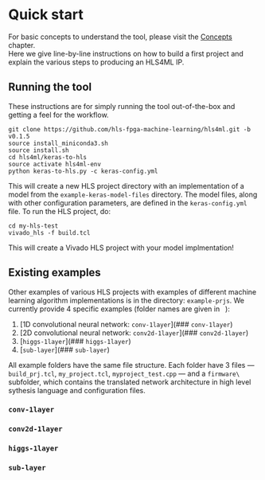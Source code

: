 # Quick start

For basic concepts to understand the tool, please visit the <a href="../CONCEPTS.html">Concepts</a> chapter.  
Here we give line-by-line instructions on how to build a first project and explain the various steps to producing an HLS4ML IP.

## Running the tool

These instructions are for simply running the tool out-of-the-box and getting a feel for the workflow.  

```
git clone https://github.com/hls-fpga-machine-learning/hls4ml.git -b v0.1.5
source install_miniconda3.sh
source install.sh
cd hls4ml/keras-to-hls
source activate hls4ml-env
python keras-to-hls.py -c keras-config.yml
```

This will create a new HLS project directory with an implementation of a model from the `example-keras-model-files` directory.
The model files, along with other configuration parameters, are defined in the `keras-config.yml` file.
To run the HLS project, do:

```
cd my-hls-test
vivado_hls -f build.tcl
```

This will create a Vivado HLS project with your model implmentation!

## Existing examples

Other examples of various HLS projects with examples of different machine learning algorithm implementations is in the directory: `example-prjs`. We currently provide 4 specific examples (folder names are given in ` `):

1. [1D convolutional neural network: `conv-1layer`](### `conv-1layer`)
2. [2D convolutional neural network: `conv2d-1layer`](### `conv2d-1layer`)
3. [`higgs-1layer`](### `higgs-1layer`)
4. [`sub-layer`](### `sub-layer`)

All example folders have the same file structure. Each folder have 3 files — `build_prj.tcl`, `my_project.tcl`, `myproject_test.cpp` — and a `firmware\` subfolder, which contains the translated network architecture in high level sythesis language and configuration files. 

### `conv-1layer`
### `conv2d-1layer`
### `higgs-1layer`
### `sub-layer`
